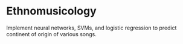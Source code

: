 # Ethnomusicology
Implement neural networks, SVMs, and logistic regression to predict continent of origin of various songs.
